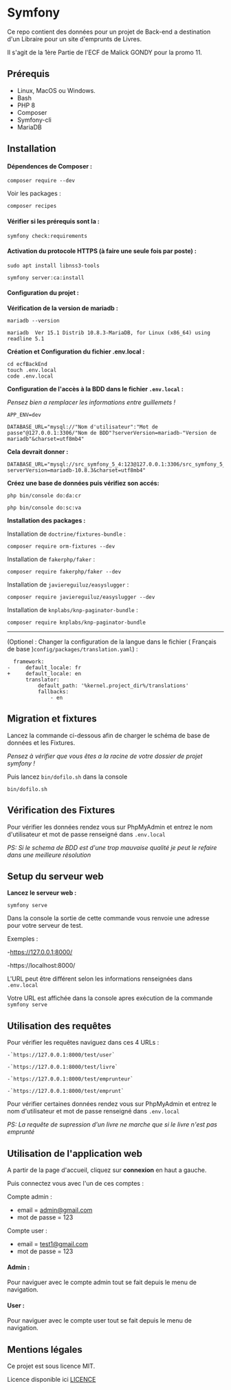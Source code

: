 # Symfony

Ce repo contient des données pour un projet de Back-end a destination d'un Libraire pour un site d'emprunts de Livres.

 Il s'agit de la 1ère Partie de l'ECF de Malick GONDY pour la promo 11.

## Prérequis

* Linux, MacOS ou Windows.
* Bash
* PHP 8
* Composer
* Symfony-cli
* MariaDB

## Installation

#### Dépendences de Composer :

`composer require --dev`

Voir les packages :

`composer recipes`

#### Vérifier si les prérequis sont la :

```
symfony check:requirements
```

#### Activation du protocole HTTPS (à faire une seule fois par poste) :

```
sudo apt install libnss3-tools
```

```
symfony server:ca:install
```

#### Configuration du projet :

**Vérification de la version de mariadb :**

```
mariadb --version
```

```
mariadb  Ver 15.1 Distrib 10.8.3-MariaDB, for Linux (x86_64) using readline 5.1
```

**Création et Configuration du fichier .env.local :**

```
cd ecfBackEnd
touch .env.local
code .env.local
```

**Configuration de l'accès à la BDD dans le fichier `.env.local` :**

*Pensez bien a remplacer les informations entre guillemets !*

```
APP_ENV=dev
```

```
DATABASE_URL="mysql://"Nom d'utilisateur":"Mot de passe"@127.0.0.1:3306/"Nom de BDD"?serverVersion=mariadb-"Version de mariadb"&charset=utf8mb4"
```

**Cela devrait donner :**

```
DATABASE_URL="mysql://src_symfony_5_4:123@127.0.0.1:3306/src_symfony_5_4?serverVersion=mariadb-10.8.3&charset=utf8mb4"
```

**Créez une base de données puis vérifiez son accés:**

```
php bin/console do:da:cr
```

```
php bin/console do:sc:va
```

**Installation des packages :**

Installation de `doctrine/fixtures-bundle` :

```
composer require orm-fixtures --dev
```

Installation de `fakerphp/faker` :

```
composer require fakerphp/faker --dev
```

Installation de `javiereguiluz/easyslugger` :

```
composer require javiereguiluz/easyslugger --dev
```

Installation de `knplabs/knp-paginator-bundle` :

```
composer require knplabs/knp-paginator-bundle
```

---

(Optionel : Changer la configuration de la langue dans le fichier ( Français de base )`config/packages/translation.yaml`) :

```
  framework:
-     default_locale: fr
+     default_locale: en
      translator:
          default_path: '%kernel.project_dir%/translations'
          fallbacks:
              - en
```

## Migration et fixtures

Lancez  la commande ci-dessous afin de charger le schéma de base de données et les Fixtures.

*Pensez à vérifier que vous êtes a la racine de votre dossier de projet symfony !*

Puis lancez `bin/dofilo.sh` dans la console

`bin/dofilo.sh`

## Vérification des Fixtures

Pour vérifier les données rendez vous sur PhpMyAdmin et entrez le nom d'utilisateur et mot de passe renseigné dans `.env.local`

*PS: Si le schema de BDD est d'une trop mauvaise qualité je peut le refaire dans une meilleure résolution*

## Setup du serveur web

**Lancez le serveur web :**

```
symfony serve
```

Dans la console la sortie de cette commande vous renvoie une adresse pour votre serveur de test.

Exemples :

   -https://127.0.0.1:8000/

   -https://localhost:8000/

L'URL peut être différent selon les informations renseignées dans `.env.local `

Votre URL est affichée dans la console apres exécution de la commande `symfony serve`

## Utilisation des requêtes

Pour vérifier les requêtes naviguez dans ces 4 URLs :

    -`https://127.0.0.1:8000/test/user`

    -`https://127.0.0.1:8000/test/livre`

    -`https://127.0.0.1:8000/test/emprunteur`

    -`https://127.0.0.1:8000/test/emprunt`

Pour vérifier certaines données rendez vous sur PhpMyAdmin et entrez le nom d'utilisateur et mot de passe renseigné dans `.env.local`

*PS: La requête de supression d'un livre ne marche que si le livre n'est pas emprunté*

## Utilisation de l'application web

A partir de la page d'accueil, cliquez sur **connexion** en haut a gauche.

Puis connectez vous avec l'un de ces comptes :

Compte admin :

- email = admin@gmail.com
- mot de passe = 123

Compte user :

- email = test1@gmail.com
- mot de passe = 123

#### Admin :

Pour naviguer avec le compte admin tout se fait depuis le menu de navigation.

#### User :

Pour naviguer avec le compte user tout se fait depuis le menu de navigation.

## Mentions légales

Ce projet est sous licence MIT.

Licence disponible ici [LICENCE](LICENCE)
